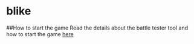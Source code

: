 # blike

##How to start the game
Read the details about the battle tester tool and how to start the game [here](https://github.com/zulmo/blike/tree/master/Documentation/StartingTheGame.md)